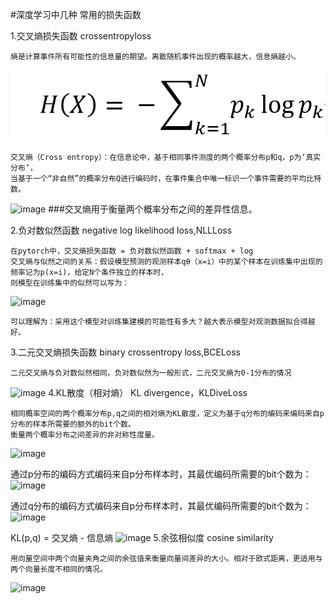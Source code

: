#深度学习中几种 常用的损失函数

1.交叉熵损失函数 crossentropyloss

    熵是计算事件所有可能性的信息量的期望。离散随机事件出现的概率越大，信息熵越小。
  ![image](https://raw.githubusercontent.com/zk19971101/Loss-function/main/images/entropy.png?token=GHSAT0AAAAAAB6JON5RCUP5YCRTBMD2BBUCY7DHXKQ)
  
    交叉熵（Cross entropy）：在信息论中，基于相同事件测度的两个概率分布p和q，p为‘真实分布’，
    当基于一个“非自然”的概率分布Q进行编码时，在事件集合中唯一标识一个事件需要的平均比特数。
  ![image]([images\cross_entropy.png](https://raw.githubusercontent.com/zk19971101/Loss-function/main/images/cross_entropy.png?token=GHSAT0AAAAAAB6JON5Q6NMROPPRUNRTHNPEY7DHZBA))
  ###交叉熵用于衡量两个概率分布之间的差异性信息。

2.负对数似然函数 negative log likelihood loss,NLLLoss

    在pytorch中，交叉熵损失函数 = 负对数似然函数 + softmax + log
    交叉熵与似然之间的关系：假设模型预测的观测样本qθ（x=i）中的某个样本在训练集中出现的频率记为p(x=i)，给定N个条件独立的样本时，
    则模型在训练集中的似然可以写为：
   ![image]([images\交叉熵与负对数似然.png](https://raw.githubusercontent.com/zk19971101/Loss-function/main/images/%E4%BA%A4%E5%8F%89%E7%86%B5%E4%B8%8E%E8%B4%9F%E5%AF%B9%E6%95%B0%E4%BC%BC%E7%84%B6.png?token=GHSAT0AAAAAAB6JON5R3MB2CJAPVCW7CADOY7DHZSQ))
   
    可以理解为：采用这个模型对训练集建模的可能性有多大？越大表示模型对观测数据拟合得越好。

3.二元交叉熵损失函数 binary crossentropy loss,BCELoss
 
    二元交叉熵与负对数似然相同，负对数似然为一般形式，二元交叉熵为0-1分布的情况
  ![image]([images\BCELoss.png](https://raw.githubusercontent.com/zk19971101/Loss-function/main/images/BCELoss.png?token=GHSAT0AAAAAAB6JON5QVDUI2V62BNO2SMEIY7DH2LQ))
4.KL散度（相对熵） KL divergence，KLDiveLoss

    相同概率空间的两个概率分布p,q之间的相对熵为KL散度，定义为基于q分布的编码来编码来自p分布的样本所需要的额外的bit个数。
    衡量两个概率分布之间差异的非对称性度量。
   ![image]([images\KL_divegence.png](https://raw.githubusercontent.com/zk19971101/Loss-function/main/images/KL_divegence.png?token=GHSAT0AAAAAAB6JON5QOQVAGWUOB3MXT2QQY7DH25A))
   
   通过p分布的编码方式编码来自p分布样本时，其最优编码所需要的bit个数为：
   ![image]([images\信息熵.png](https://raw.githubusercontent.com/zk19971101/Loss-function/main/images/%E4%BF%A1%E6%81%AF%E7%86%B5.png?token=GHSAT0AAAAAAB6JON5RFOWPGWKTKU7CKGQIY7DH3XQ))
   
   通过q分布的编码方式编码来自p分布样本时，其最优编码所需要的bit个数为：
   ![image]([images\entropy.png](https://raw.githubusercontent.com/zk19971101/Loss-function/main/images/entropy.png?token=GHSAT0AAAAAAB6JON5RCUP5YCRTBMD2BBUCY7DHXKQ))
   
   KL(p,q) = 交叉熵 - 信息熵
   ![image]([images\kl散度.png](https://raw.githubusercontent.com/zk19971101/Loss-function/main/images/kl%E6%95%A3%E5%BA%A6.png?token=GHSAT0AAAAAAB6JON5RCW3GSWEXDK6Q3HYUY7DH4PQ))
5.余弦相似度 cosine similarity

    用向量空间中两个向量夹角之间的余弦值来衡量向量间差异的大小。相对于欧式距离，更适用与两个向量长度不相同的情况。
   ![image]([images\cosine_similarity.png](https://raw.githubusercontent.com/zk19971101/Loss-function/main/images/cosine_similarity.png?token=GHSAT0AAAAAAB6JON5RBAGTECRQDOVGUCMGY7DH5AA))
